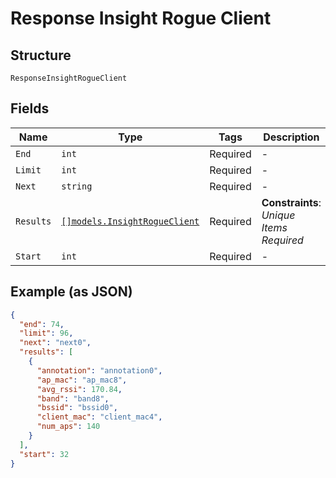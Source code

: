 
# Response Insight Rogue Client

## Structure

`ResponseInsightRogueClient`

## Fields

| Name | Type | Tags | Description |
|  --- | --- | --- | --- |
| `End` | `int` | Required | - |
| `Limit` | `int` | Required | - |
| `Next` | `string` | Required | - |
| `Results` | [`[]models.InsightRogueClient`](../../doc/models/insight-rogue-client.md) | Required | **Constraints**: *Unique Items Required* |
| `Start` | `int` | Required | - |

## Example (as JSON)

```json
{
  "end": 74,
  "limit": 96,
  "next": "next0",
  "results": [
    {
      "annotation": "annotation0",
      "ap_mac": "ap_mac8",
      "avg_rssi": 170.84,
      "band": "band8",
      "bssid": "bssid0",
      "client_mac": "client_mac4",
      "num_aps": 140
    }
  ],
  "start": 32
}
```

